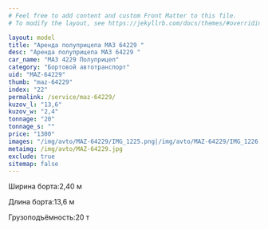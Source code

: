 ```yaml
---
# Feel free to add content and custom Front Matter to this file.
# To modify the layout, see https://jekyllrb.com/docs/themes/#overriding-theme-defaults

layout: model
title: "Аренда полуприцепа МАЗ 64229 "
desc: "Аренда полуприцепа МАЗ 64229 "
car_name: "МАЗ 4229 Полуприцеп"
category: "Бортовой автотранспорт"
uid: "MAZ-64229"
thumb: "maz-64229"
index: "22"
permalink: /service/maz-64229/
kuzov_l: "13,6"
kuzov_w: "2,4"
tonnage: "20"
tonnage_s: ""
price: "1300"
images: "/img/avto/MAZ-64229/IMG_1225.png|/img/avto/MAZ-64229/IMG_1226.png"
metaimg: /img/avto/MAZ-64229.jpg
exclude: true
sitemap: false
---
```


<span>Ширина борта:</span><span>2,40 м</span>

<span>Длина борта:</span><span>13,6 м</span>

<span>Грузоподъёмность:</span><span>20 т</span>
